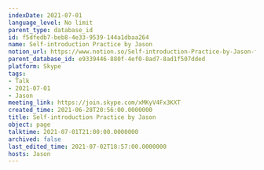 ```yaml
---
indexDate: 2021-07-01
language_level: No limit
parent_type: database_id
id: f5dfedb7-beb8-4e33-9539-144a1dbaa264
name: Self-introduction Practice by Jason
notion_url: https://www.notion.so/Self-introduction-Practice-by-Jason-f5dfedb7beb84e339539144a1dbaa264
parent_database_id: e9339446-880f-4ef0-8ad7-8ad1f507dded
platform: Skype
tags:
- Talk
- 2021-07-01
- Jason
meeting_link: https://join.skype.com/xMKyV4Fx3KXT
created_time: 2021-06-28T20:56:00.0000000
title: Self-introduction Practice by Jason
object: page
talktime: 2021-07-01T21:00:00.0000000
archived: false
last_edited_time: 2021-07-02T18:57:00.0000000
hosts: Jason
---
```







